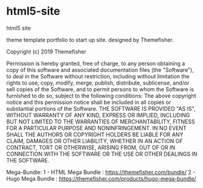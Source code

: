 # html5-site
html5 site 

theme template portfolio to start up site. designed by Themefisher.   

Copyright (c) 2019 Themefisher 

Permission is hereby granted, free of charge, to any person obtaining a copy of this software and associated documentation files (the "Software"), to deal in the Software without restriction, including without limitation the rights to use, copy, modify, merge, publish, distribute, sublicense, and/or sell copies of the Software, and to permit persons to whom the Software is furnished to do so, subject to the following conditions: The above copyright notice and this permission notice shall be included in all copies or substantial portions of the Software. THE SOFTWARE IS PROVIDED "AS IS", WITHOUT WARRANTY OF ANY KIND, EXPRESS OR IMPLIED, INCLUDING BUT NOT LIMITED TO THE WARRANTIES OF MERCHANTABILITY, FITNESS FOR A PARTICULAR PURPOSE AND NONINFRINGEMENT. IN NO EVENT SHALL THE AUTHORS OR COPYRIGHT HOLDERS BE LIABLE FOR ANY CLAIM, DAMAGES OR OTHER LIABILITY, WHETHER IN AN ACTION OF CONTRACT, TORT OR OTHERWISE, ARISING FROM, OUT OF OR IN CONNECTION WITH THE SOFTWARE OR THE USE OR OTHER DEALINGS IN THE SOFTWARE.

Mega-Bundle:
1 - HTML Mega Bundle : https://themefisher.com/bundle/
2 - Hugo Mega Bundle : https://themefisher.com/products/hugo-mega-bundle/
